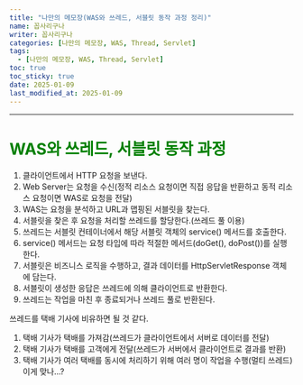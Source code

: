 ```yaml
---
title: "나만의 메모장(WAS와 쓰레드, 서블릿 동작 과정 정리)"
name: 꼽사리구나
writer: 꼽사리구나
categories: [나만의 메모장, WAS, Thread, Servlet]
tags:
  - [나만의 메모장, WAS, Thread, Servlet]
toc: true
toc_sticky: true
date: 2025-01-09
last_modified_at: 2025-01-09
---
```


------------------------------------------------------------------------------------------------------------------------------------------------

# <span style="color:green">WAS와 쓰레드, 서블릿 동작 과정</span>
1. 클라이언트에서 HTTP 요청을 보낸다.
2. Web Server는 요청을 수신(정적 리소스 요청이면 직접 응답을 반환하고 동적 리소스 요청이면 WAS로 요청을 전달)
3. WAS는 요청을 분석하고 URL과 맵핑된 서블릿을 찾는다.
4. 서블릿을 찾은 후 요청을 처리할 쓰레드를 할당한다.(쓰레드 풀 이용)
5. 쓰레드는 서블릿 컨테이너에서 해당 서블릿 객체의 service() 메서드를 호출한다.
6. service() 메서드는 요청 타입에 따라 적절한 메서드(doGet(), doPost())를 실행한다.
7. 서블릿은 비즈니스 로직을 수행하고, 결과 데이터를 HttpServletResponse 객체에 담는다.
8. 서블릿이 생성한 응답은 쓰레드에 의해 클라이언트로 반환한다.
9. 쓰레드는 작업을 마친 후 종료되거나 쓰레드 풀로 반환된다.

쓰레드를 택배 기사에 비유하면 될 것 같다.
1. 택배 기사가 택배를 가져감(쓰레드가 클라이언트에서 서버로 데이터를 전달)
2. 택배 기사가 택배를 고객에게 전달(쓰레드가 서버에서 클라이언트로 결과를 반환)
3. 택배 기사가 여러 택배를 동시에 처리하기 위해 여러 명이 작업을 수행(멀티 쓰레드)
이게 맞나...?